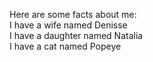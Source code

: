 Here are some facts about me:
<br>
I have a wife named Denisse<br>
I have a daughter named Natalia<br>
I have a cat named Popeye<br>
